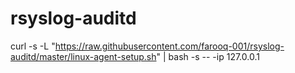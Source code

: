 # rsyslog-auditd

curl -s -L "https://raw.githubusercontent.com/farooq-001/rsyslog-auditd/master/linux-agent-setup.sh" | bash -s -- -ip 127.0.0.1
